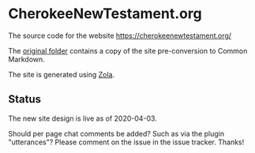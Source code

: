 # CherokeeNewTestament.org

The source code for the website https://cherokeenewtestament.org/

The [original folder](original/) contains a copy of the site pre-conversion to Common Markdown.

The site is generated using [Zola](https://www.getzola.org/).

## Status

The new site design is live as of 2020-04-03.

Should per page chat comments be added? Such as via the plugin "utterances"? Please comment on the issue in the issue tracker. Thanks!